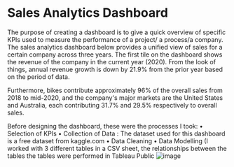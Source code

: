 # Sales Analytics Dashboard

The purpose of creating a dashboard is to give a quick overview of specific KPIs used to measure the performance of a project/ a process/a company. The sales analytics dashboard below provides a unified view of sales for a certain company across three years. The first tile on the dashboard shows the revenue of the company in the current year (2020). From the look of things, annual revenue growth is down by 21.9% from the prior year based on the period of data. 

Furthermore, bikes contribute approximately 96% of the overall sales from 2018 to mid-2020, and the company's major markets are the United States and Australia, each contributing 31.7% and 29.5% respectively to overall sales.

Before designing the dashboard, these were the processes I took: 
• Selection of KPIs 
• Collection of Data : The dataset used for this dashboard is a free dataset from kaggle.com
• Data Cleaning
• Data Modelling (I worked with 3 different tables in a CSV sheet, the relationships between the tables the tables were performed in Tableau Public
         ![image](https://user-images.githubusercontent.com/51289316/178252321-2b3910f0-a36e-47f0-996a-c10875700f04.png)

